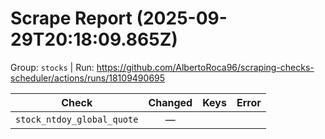 # Scrape Report (2025-09-29T20:18:09.865Z)

Group: `stocks`  |  Run: https://github.com/AlbertoRoca96/scraping-checks-scheduler/actions/runs/18109490695

| Check | Changed | Keys | Error |
|---|:---:|:--|:--|
| `stock_ntdoy_global_quote` | — |  |  |

